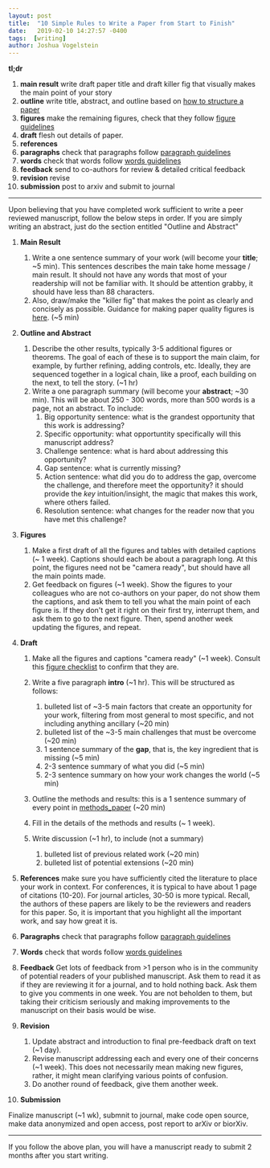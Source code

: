 ```yaml
---
layout: post
title:  "10 Simple Rules to Write a Paper from Start to Finish"
date:   2019-02-10 14:27:57 -0400
tags:  [writing]
author: Joshua Vogelstein
---
```


**tl;dr** 

1. **main result** write draft paper title and  draft killer fig that visually makes the main point of your story
2. **outline** write title, abstract, and outline based on [how to structure a paper](https://journals.plos.org/ploscompbiol/article?id=10.1371/journal.pcbi.1005619)
3. **figures** make the remaining figures, check that they follow [figure guidelines](https://bitsandbrains.io/2018/09/08/figures.html)
4. **draft** flesh out details of paper. 
5. **references**
6. **paragraphs** check that paragraphs follow [paragraph guidelines](https://bitsandbrains.io/2018/10/14/paragraphs.html)
7. **words** check that words follow [words guidelines](https://bitsandbrains.io/2018/10/14/words.html)
8. **feedback** send to co-authors for review & detailed critical feedback
9. **revision** revise 
10. **submission** post to arxiv and submit to journal

*********************


Upon believing that you have completed work sufficient to write a peer reviewed manuscript, follow the below steps in order. If you are simply writing an abstract, just do the section entitled "Outline and Abstract"



1. **Main Result** 
   
   1. Write a one sentence summary of your work (will become your **title**;  ~5 min). This sentences describes the main take home message / main result.  It should not have any words that most of your readership will not be familiar with.  It should be attention grabby, it should have less than 88 characters.
   2. Also, draw/make the "killer fig" that makes the point as clearly and concisely as possible.  Guidance for making paper quality figures is [here](https://bitsandbrains.io/2018/09/08/figures.html).  (~5 min)


2. **Outline and Abstract** 
   
   1. Describe the other results, typically 3-5 additional figures or theorems.  The goal of each of these is to support the main claim, for example, by further refining, adding controls, etc.  Ideally, they are sequenced together in a logical chain, like a proof, each building on the next, to tell the story. (~1 hr)
   2. Write a one paragraph summary (will become your **abstract**;  ~30 min).  This will be about 250 - 300 words, more than 500 words is a page, not an abstract.  To include:
       1. Big opportunity sentence: what is the grandest opportunity that this work is addressing?
       2. Specific opportunity: what opportuntity specifically will this manuscript address?
       3. Challenge sentence: what is hard about addressing this opportunity?
       4. Gap sentence: what is currently missing?
       5. Action sentence: what did you do to address the gap, overcome the challenge, and therefore meet the opportunity? it should provide the *key* intuition/insight, the magic that makes this work, where others failed.
       6. Resolution sentence: what changes for the reader now that you have met this challenge? 




3. **Figures** 
   1. Make a first draft of all the figures and tables with detailed captions (~ 1 week).  Captions should each be about a paragraph long.  At this point, the figures need not be "camera ready", but should have all the main points made.  
    1. Get feedback on figures (~1 week).  Show the figures to your colleagues who are not co-authors on your paper, do not show them the captions, and ask them to tell you what the main point of each figure is.  If they don't get it right on their first try, interrupt them, and ask them to go to the next figure.  Then, spend another week updating the figures, and repeat. 




1. **Draft** 

   1. Make all the figures and captions "camera ready" (~1 week).  Consult this [figure checklist]([here](https://bitsandbrains.io/2018/09/08/figures.html)) to confirm that they are.

    2. Write a five paragraph **intro** (~1 hr).   This will be structured as follows:
       1. bulleted list of  ~3-5 main factors that create an opportunity for your work, filtering from most general to most specific, and not including anything ancillary (~20 min) 
       2. bulleted list of the ~3-5 main challenges that must be overcome (~20 min)
       3. 1 sentence summary of the **gap**, that is, the key ingredient that is missing (~5 min)
       4. 2-3 sentence summary of what you did (~5 min)
       5. 2-3 sentence summary on how your work changes the world (~5 min)

    3. Outline the methods and results: this is a 1 sentence summary of every point  in [methods_paper](https://github.com/neurodata/checklists/blob/master/methods_paper.md) (~20 min)

   2. Fill in the details of the methods and results (~ 1 week).

   3. Write  discussion (~1 hr), to include (not a summary)
       1. bulleted list of previous related work (~20 min)
       2. bulleted list of potential extensions (~20 min)

1. **References** make sure you have sufficiently cited the literature to place your work in context.  For conferences, it is typical to have about 1 page of citations (10-20).  For journal articles, 30-50 is more typical.  Recall, the authors of these papers are likely to be the reviewers and readers for this paper. So, it is important that you highlight all the important work, and say how great it is.

1. **Paragraphs** check that paragraphs follow [paragraph guidelines](https://bitsandbrains.io/2018/10/14/paragraphs.html)

3. **Words** check that words follow [words guidelines](https://bitsandbrains.io/2018/10/14/words.html)



3.  **Feedback** Get lots of feedback from >1 person who is in the community of potential readers of your published manuscript.  Ask them to read it as if they are reviewing it for a journal, and to hold nothing back. Ask them to give you comments in one week.  You are not beholden to them, but taking their criticism seriously and making improvements to the manuscript on their basis would be wise. 

2.  **Revision** 

    1.  Update abstract and introduction to final pre-feedback draft on text (~1 day).
    2.  Revise manuscript addressing each and every one of their concerns (~1 week).  This does not necessarily mean making new figures, rather, it might mean clarifying various points of confusion.
    3.  Do another round of feedback, give them another week.


3.  **Submission**
   
Finalize manuscript (~1 wk), submnit to journal, make code open source, make data anonymized and open access, post report to arXiv or biorXiv.


*************************

If you follow the above plan, you will have a manuscript ready to submit 2 months after you start writing.  